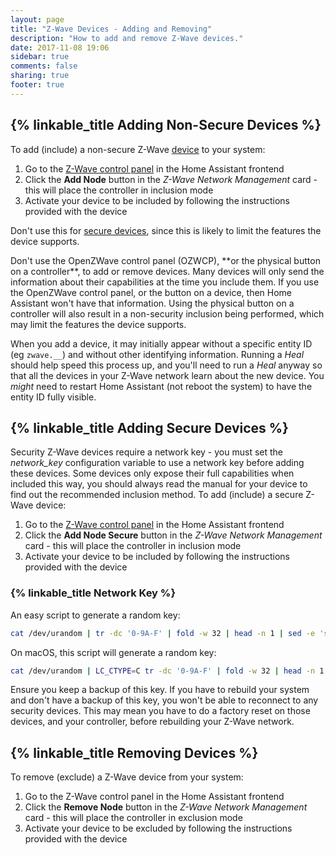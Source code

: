 ```yaml
---
layout: page
title: "Z-Wave Devices - Adding and Removing"
description: "How to add and remove Z-Wave devices."
date: 2017-11-08 19:06
sidebar: true
comments: false
sharing: true
footer: true
---
```


## {% linkable_title Adding Non-Secure Devices %}

To add (include) a non-secure Z-Wave [device](/docs/z-wave/devices/) to your system:

1. Go to the [Z-Wave control panel](/docs/z-wave/control-panel/) in the Home Assistant frontend
2. Click the **Add Node** button in the *Z-Wave Network Management* card - this will place the controller in inclusion mode
3. Activate your device to be included by following the instructions provided with the device

Don't use this for [secure devices](https://home-assistant.io/docs/z-wave/adding/#adding-secure-devices), since this is likely to limit the features the device supports.

<p class='note warning'>
Don't use the OpenZWave control panel (OZWCP), **or the physical button on a controller**, to add or remove devices. Many devices will only send the information about their capabilities at the time you include them. If you use the OpenZWave control panel, or the button on a device, then Home Assistant won't have that information. Using the physical button on a controller will also result in a non-security inclusion being performed, which may limit the features the device supports.
</p>

When you add a device, it may initially appear without a specific entity ID (eg `zwave.__`) and without other identifying information. Running a *Heal* should help speed this process up, and you'll need to run a *Heal* anyway so that all the devices in your Z-Wave network learn about the new device. You *might* need to restart Home Assistant (not reboot the system) to have the entity ID fully visible.

## {% linkable_title Adding Secure Devices %}

Security Z-Wave devices require a network key - you must set the *network_key* configuration variable to use a network key before adding these devices. Some devices only expose their full capabilities when included this way, you should always read the manual for your device to find out the recommended inclusion method. To add (include) a secure Z-Wave device:

1. Go to the [Z-Wave control panel](/docs/z-wave/control-panel/) in the Home Assistant frontend
2. Click the **Add Node Secure** button in the *Z-Wave Network Management* card - this will place the controller in inclusion mode
3. Activate your device to be included by following the instructions provided with the device

### {% linkable_title Network Key %}

An easy script to generate a random key:
```bash
cat /dev/urandom | tr -dc '0-9A-F' | fold -w 32 | head -n 1 | sed -e 's/\(..\)/0x\1, /g' -e 's/, $//'
```

On macOS, this script will generate a random key:
```bash
cat /dev/urandom | LC_CTYPE=C tr -dc '0-9A-F' | fold -w 32 | head -n 1 | sed -e 's/\(..\)/0x\1, /g' -e 's/, $//'
```

<p class='note warning'>
Ensure you keep a backup of this key. If you have to rebuild your system and don't have a backup of this key, you won't be able to reconnect to any security devices. This may mean you have to do a factory reset on those devices, and your controller, before rebuilding your Z-Wave network.
</p>

## {% linkable_title Removing Devices %}

To remove (exclude) a Z-Wave device from your system:

1. Go to the Z-Wave control panel in the Home Assistant frontend
2. Click the **Remove Node** button in the *Z-Wave Network Management* card - this will place the controller in exclusion mode
3. Activate your device to be excluded by following the instructions provided with the device
